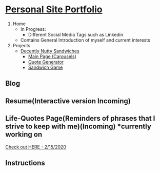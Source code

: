 # [Personal Site Portfolio](https://simplisticmartin.github.io/)
1. Home 
    * In Progress:
        * Different Social Media Tags such as Linkedin
    * Contains General Introduction of myself and current interests
2. Projects
    * [Decently Nutty Sandwiches](https://simplisticmartin.github.io/Projects/DNSandwiches/)
        * [Main Page (Carousels)](https://simplisticmartin.github.io/Projects/DNSandwiches/)
        * [Quote Generator](https://simplisticmartin.github.io/Projects/DNSandwiches/about.html)
        * [Sandwich Game](https://simplisticmartin.github.io/Projects/DNSandwiches/gametest.html)


## Blog 


## Resume(Interactive version Incoming)

## Life-Quotes Page(Reminders of phrases that I strive to keep with me)(Incoming) *currently working on
[Check out HERE - 2/15/2020](https://simplisticmartin.github.io/Projects/Quote-Generator/)

## Instructions